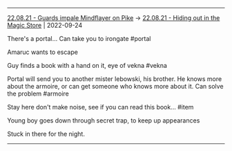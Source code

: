 ***

[22.08.21 - Guards impale Mindflayer on Pike](1%20-%20Sessions/22.08.21%20-%20Guards%20impale%20Mindflayer%20on%20Pike.md) -> [22.08.21 - Hiding out in the Magic Store](22.08.21%20-%20Hiding%20out%20in%20the%20Magic%20Store.md) | 2022-09-24

There's a portal... Can take you to irongate #portal 

Amaruc wants to escape

Guy finds a book with a hand on it, eye of vekna #vekna 

Portal will send you to another mister lebowski, his brother. He knows more about the armoire, or can get someone who knows more about it. Can solve the problem #armoire 

Stay here don't make noise, see if you can read this book... #item 

Young boy goes down through secret trap, to keep up appearances 

Stuck in there for the night.

***
